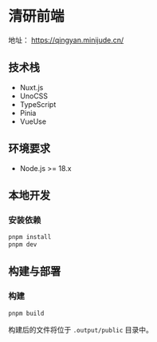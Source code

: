 # 清研前端

地址： https://qingyan.minijude.cn/

## 技术栈

- Nuxt.js
- UnoCSS
- TypeScript
- Pinia
- VueUse

## 环境要求

- Node.js >= 18.x

## 本地开发

### 安装依赖

```bash
pnpm install
pnpm dev
```

## 构建与部署

### 构建

```bash
pnpm build
```

构建后的文件将位于 `.output/public` 目录中。
